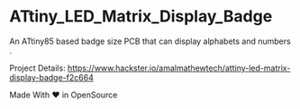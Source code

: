 # ATtiny_LED_Matrix_Display_Badge
An ATtiny85 based badge size PCB that can display alphabets and numbers .

Project Details: https://www.hackster.io/amalmathewtech/attiny-led-matrix-display-badge-f2c664

Made With ❤ in OpenSource
